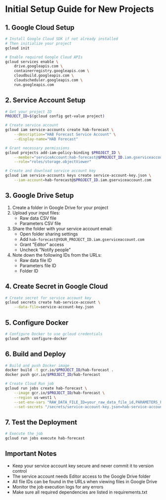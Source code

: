 # Initial Setup Guide for New Projects

## 1. Google Cloud Setup
```bash
# Install Google Cloud SDK if not already installed
# Then initialize your project
gcloud init

# Enable required Google Cloud APIs
gcloud services enable \
    drive.googleapis.com \
    containerregistry.googleapis.com \
    cloudbuild.googleapis.com \
    cloudscheduler.googleapis.com \
    run.googleapis.com
```

## 2. Service Account Setup
```bash
# Get your project ID
PROJECT_ID=$(gcloud config get-value project)

# Create service account
gcloud iam service-accounts create hab-forecast \
    --description="HAB Forecast Service Account" \
    --display-name="HAB Forecast"

# Grant necessary permissions
gcloud projects add-iam-policy-binding $PROJECT_ID \
    --member="serviceAccount:hab-forecast@$PROJECT_ID.iam.gserviceaccount.com" \
    --role="roles/storage.objectViewer"

# Create and download service account key
gcloud iam service-accounts keys create service-account-key.json \
    --iam-account=hab-forecast@$PROJECT_ID.iam.gserviceaccount.com
```

## 3. Google Drive Setup
1. Create a folder in Google Drive for your project
2. Upload your input files:
   - Raw data CSV file
   - Parameters CSV file
3. Share the folder with your service account email:
   - Open folder sharing settings
   - Add `hab-forecast@YOUR_PROJECT_ID.iam.gserviceaccount.com`
   - Grant "Editor" access
   - Uncheck "Notify people"
4. Note down the following IDs from the URLs:
   - Raw data file ID
   - Parameters file ID
   - Folder ID

## 4. Create Secret in Google Cloud
```bash
# Create secret for service account key
gcloud secrets create hab-service-account \
    --data-file=service-account-key.json
```

## 5. Configure Docker
```bash
# Configure Docker to use gcloud credentials
gcloud auth configure-docker
```

## 6. Build and Deploy
```bash
# Build and push Docker image
docker build -t gcr.io/$PROJECT_ID/hab-forecast .
docker push gcr.io/$PROJECT_ID/hab-forecast

# Create Cloud Run job
gcloud run jobs create hab-forecast \
    --image gcr.io/$PROJECT_ID/hab-forecast \
    --region us-west1 \
    --set-env-vars "RAW_DATA_FILE_ID=your_raw_data_file_id,PARAMETERS_FILE_ID=your_parameters_file_id,OUTPUT_FOLDER_ID=your_folder_id,GOOGLE_APPLICATION_CREDENTIALS=/secrets/service-account-key.json" \
    --set-secrets "/secrets/service-account-key.json=hab-service-account:latest"
```

## 7. Test the Deployment
```bash
# Execute the job
gcloud run jobs execute hab-forecast
```

## Important Notes
- Keep your service account key secure and never commit it to version control
- The service account needs Editor access to the Google Drive folder
- All file IDs can be found in the URLs when viewing files in Google Drive
- Monitor the job execution logs for any errors
- Make sure all required dependencies are listed in requirements.txt 